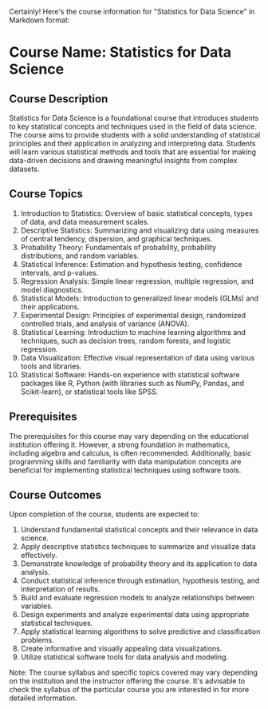 Certainly! Here's the course information for "Statistics for Data Science" in Markdown format:

# Course Name: Statistics for Data Science

## Course Description
Statistics for Data Science is a foundational course that introduces students to key statistical concepts and techniques used in the field of data science. The course aims to provide students with a solid understanding of statistical principles and their application in analyzing and interpreting data. Students will learn various statistical methods and tools that are essential for making data-driven decisions and drawing meaningful insights from complex datasets.

## Course Topics
1. Introduction to Statistics: Overview of basic statistical concepts, types of data, and data measurement scales.
2. Descriptive Statistics: Summarizing and visualizing data using measures of central tendency, dispersion, and graphical techniques.
3. Probability Theory: Fundamentals of probability, probability distributions, and random variables.
4. Statistical Inference: Estimation and hypothesis testing, confidence intervals, and p-values.
5. Regression Analysis: Simple linear regression, multiple regression, and model diagnostics.
6. Statistical Models: Introduction to generalized linear models (GLMs) and their applications.
7. Experimental Design: Principles of experimental design, randomized controlled trials, and analysis of variance (ANOVA).
8. Statistical Learning: Introduction to machine learning algorithms and techniques, such as decision trees, random forests, and logistic regression.
9. Data Visualization: Effective visual representation of data using various tools and libraries.
10. Statistical Software: Hands-on experience with statistical software packages like R, Python (with libraries such as NumPy, Pandas, and Scikit-learn), or statistical tools like SPSS.

## Prerequisites
The prerequisites for this course may vary depending on the educational institution offering it. However, a strong foundation in mathematics, including algebra and calculus, is often recommended. Additionally, basic programming skills and familiarity with data manipulation concepts are beneficial for implementing statistical techniques using software tools.

## Course Outcomes
Upon completion of the course, students are expected to:
1. Understand fundamental statistical concepts and their relevance in data science.
2. Apply descriptive statistics techniques to summarize and visualize data effectively.
3. Demonstrate knowledge of probability theory and its application to data analysis.
4. Conduct statistical inference through estimation, hypothesis testing, and interpretation of results.
5. Build and evaluate regression models to analyze relationships between variables.
6. Design experiments and analyze experimental data using appropriate statistical techniques.
7. Apply statistical learning algorithms to solve predictive and classification problems.
8. Create informative and visually appealing data visualizations.
9. Utilize statistical software tools for data analysis and modeling.

Note: The course syllabus and specific topics covered may vary depending on the institution and the instructor offering the course. It's advisable to check the syllabus of the particular course you are interested in for more detailed information.
